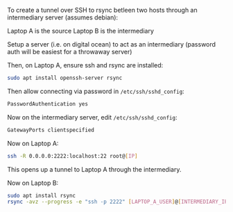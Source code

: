 To create a tunnel over SSH to rsync betleen two hosts through an intermediary server (assumes debian):

Laptop A is the source
Laptop B is the intermediary

Setup a server (i.e. on digital ocean) to act as an intermediary (password auth will be easiest for a throwaway server)

Then, on Laptop A, ensure ssh and rsync are installed:

```sh
sudo apt install openssh-server rsync
```

Then allow connecting via password in `/etc/ssh/sshd_config`:

```txt
PasswordAuthentication yes
```

Now on the intermediary server, edit `/etc/ssh/sshd_config`:

```txt
GatewayPorts clientspecified
```
Now on Laptop A:

```sh
ssh -R 0.0.0.0:2222:localhost:22 root@[IP]
```

This opens up a tunnel to Laptop A through the intermediary.

Now on Laptop B:

```sh
sudo apt install rsync
rsync -avz --progress -e "ssh -p 2222" [LAPTOP_A_USER]@[INTERMEDIARY_IP]:[REMOTE_PATH] [LOCAL_PATH]
```
